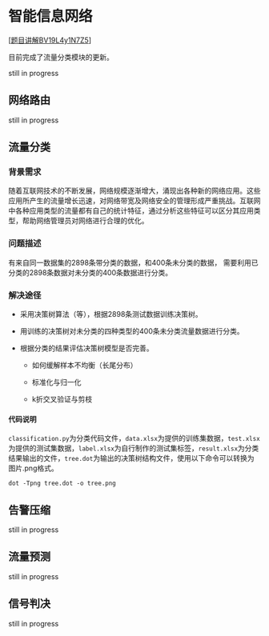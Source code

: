# 智能信息网络

[[题目讲解BV19L4y1N7Z5](https://www.bilibili.com/video/BV19L4y1N7Z5)]

目前完成了流量分类模块的更新。

still in progress

## 网络路由

still in progress

## 流量分类

### 背景需求

随着互联网技术的不断发展，网络规模逐渐增大，涌现出各种新的网络应用。这些应用所产生的流量增长迅速，对网络带宽及网络安全的管理形成严重挑战。互联网中各种应用类型的流量都有自己的统计特征，通过分析这些特征可以区分其应用类型，帮助网络管理员对网络进行合理的优化。

### 问题描述

有来自同一数据集的2898条带分类的数据，和400条未分类的数据， 需要利用已分类的2898条数据对未分类的400条数据进行分类。

### 解决途径

* 采用决策树算法（等），根据2898条测试数据训练决策树。        

* 用训练的决策树对未分类的四种类型的400条未分类流量数据进行分类。   

* 根据分类的结果评估决策树模型是否完善。

  * 如何缓解样本不均衡（长尾分布）

  * 标准化与归一化

  * k折交叉验证与剪枝

#### 代码说明

`classification.py`为分类代码文件，`data.xlsx`为提供的训练集数据，`test.xlsx`为提供的测试集数据，`label.xlsx`为自行制作的测试集标签，`result.xlsx`为分类结果输出的文件，`tree.dot`为输出的决策树结构文件，使用以下命令可以转换为图片.png格式。

```shell
dot -Tpng tree.dot -o tree.png
```

## 告警压缩 

still in progress



## 流量预测

still in progress



## 信号判决

still in progress
